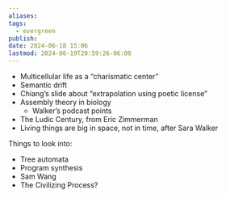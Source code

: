 ```yaml
---
aliases: 
tags:
  - evergreen
publish: 
date: 2024-06-18 15:06
lastmod: 2024-06-19T20:59:26-06:00
---
```

- Multicellular life as a “charismatic center”
- Semantic drift
- Chiang’s slide about “extrapolation using poetic license”
- Assembly theory in biology
	- Walker’s podcast points
- The Ludic Century, from Eric Zimmerman
- Living things are big in space, not in time, after Sara Walker

Things to look into:
- Tree automata
- Program synthesis
- Sam Wang
- The Civilizing Process?